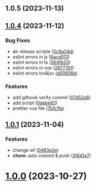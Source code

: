 ## 1.0.5 (2023-11-13)




## [1.0.4](https://github.com/heibaikn/mono-repo/compare/v1.0.1...v1.0.4) (2023-11-12)


### Bug Fixes

* **ci:** release scripte ([3c9a34d](https://github.com/heibaikn/mono-repo/commit/3c9a34d215f3040cf019b0bca1eadae0309f8eab))
* eslint errors in js ([6aca913](https://github.com/heibaikn/mono-repo/commit/6aca913e13e03d86cbc699f5d64e60b4027ecf06))
* eslint errors in ts ([364fb33](https://github.com/heibaikn/mono-repo/commit/364fb33c4b94fcba6b3970df031485a872a61368))
* eslint errors in vue ([28777b1](https://github.com/heibaikn/mono-repo/commit/28777b1eb39bae8c3d3a07ea95fe1f86f6af2bb3))
* eslint errors tsx&jsx ([a93806b](https://github.com/heibaikn/mono-repo/commit/a93806bc5111c0d5fa31e41b3dcd15d2d24108e6))


### Features

* add githook verify commit ([07d52e6](https://github.com/heibaikn/mono-repo/commit/07d52e6b32d43c6c3972f86d1587c4a80b9feb1f))
* add script ([0debe83](https://github.com/heibaikn/mono-repo/commit/0debe838d956824066e58a86ad44dd03974c36cd))
* prettier vue file ([7bfc1fa](https://github.com/heibaikn/mono-repo/commit/7bfc1fa3532424bf41be63e331787a4ac57c5952))




## [1.0.1](https://github.com/heibaikn/mono-repo/compare/v1.0.2...v1.0.1) (2023-11-04)


### Features

* change wf ([0483e2e](https://github.com/heibaikn/mono-repo/commit/0483e2ea7c419c78aec540455876815a0fa47d5a))
* **chore:** auto commit & push ([2f441e7](https://github.com/heibaikn/mono-repo/commit/2f441e743ea223e33f95df34828713c8b6a4e5c2))




# [1.0.0](https://github.com/heibaikn/mono-repo/compare/v0.0.1...v1.0.0) (2023-10-27)



